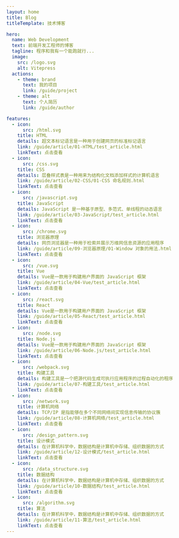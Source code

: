 ```yaml
---
layout: home
title: Blog
titleTemplate: 技术博客

hero:
  name: Web Development
  text: 前端开发工程师的博客
  tagline: 程序和我有一个能跑就行...
  image:
    src: /logo.svg
    alt: Vitepress
  actions:
    - theme: brand
      text: 我的项目
      link: /guide/project
    - theme: alt
      text: 个人简历
      link: /guide/author

features:
  - icon:
      src: /html.svg
    title: HTML
    details: 超文本标记语言是一种用于创建网页的标准标记语言
    link: /guide/article/01-HTML/test_article.html
    linkText: 点击查看
  - icon:
      src: /css.svg
    title: CSS
    details: 层叠样式表是一种用来为结构化文档添加样式的计算机语言
    link: /guide/article/02-CSS/01-CSS 命名规则.html
    linkText: 点击查看
  - icon:
      src: /javascript.svg
    title: JavaScript
    details: JavaScript 是一种基于原型、多范式、单线程的动态语言
    link: /guide/article/03-JavaScript/test_article.html
    linkText: 点击查看
  - icon:
      src: /chrome.svg
    title: 浏览器原理
    details: 网页浏览器是一种用于检索并展示万维网信息资源的应用程序
    link: /guide/article/09-浏览器原理/01-Window 对象的用法.html
    linkText: 点击查看
  - icon:
      src: /vue.svg
    title: Vue
    details: Vue是一款用于构建用户界面的 JavaScript 框架
    link: /guide/article/04-Vue/test_article.html
    linkText: 点击查看
  - icon:
      src: /react.svg
    title: React
    details: Vue是一款用于构建用户界面的 JavaScript 框架
    link: /guide/article/05-React/test_article.html
    linkText: 点击查看
  - icon:
      src: /node.svg
    title: Node.js
    details: Vue是一款用于构建用户界面的 JavaScript 框架
    link: /guide/article/06-Node.js/test_article.html
    linkText: 点击查看
  - icon:
      src: /webpack.svg
    title: 构建工具
    details: 构建工具是一个把源代码生成可执行应用程序的过程自动化的程序
    link: /guide/article/07-构建工具/test_article.html
    linkText: 点击查看
  - icon:
      src: /network.svg
    title: 计算机网络
    details: TCP/IP 是指能够在多个不同网络间实现信息传输的协议簇
    link: /guide/article/08-计算机网络/test_article.html
    linkText: 点击查看
  - icon:
      src: /design_pattern.svg
    title: 设计模式
    details: 在计算机科学中，数据结构是计算机中存储、组织数据的方式
    link: /guide/article/12-设计模式/test_article.html
    linkText: 点击查看
  - icon:
      src: /data_structure.svg
    title: 数据结构
    details: 在计算机科学中，数据结构是计算机中存储、组织数据的方式
    link: /guide/article/10-数据结构/test_article.html
    linkText: 点击查看
  - icon:
      src: /algorithm.svg
    title: 算法
    details: 在计算机科学中，数据结构是计算机中存储、组织数据的方式
    link: /guide/article/11-算法/test_article.html
    linkText: 点击查看
---
```

